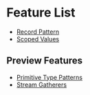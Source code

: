 # Feature List
- [Record Pattern](recordpatterns/RecordPattern)
- [Scoped Values](scoped/values/ScopedValues.md)

## Preview Features
- [Primitive Type Patterns](primitivepattern/PrimitiveTypeInPatterns.md)
- [Stream Gatherers](streamgatherers/StreamGatherers.md)
